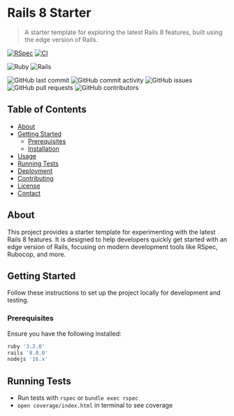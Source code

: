 # Rails 8 Starter

> A starter template for exploring the latest Rails 8 features, built using the edge version of Rails.

[![RSpec](https://github.com/DivashenG/rails_8_starter/actions/workflows/rspec.yml/badge.svg)](https://github.com/DivashenG/rails_8_starter/actions/workflows/rspec.yml)
[![CI](https://github.com/DivashenG/rails_8_starter/actions/workflows/ci.yml/badge.svg)](https://github.com/DivashenG/rails_8_starter/actions/workflows/ci.yml)

![Ruby](https://img.shields.io/badge/Ruby-3.3.4-red)
![Rails](https://img.shields.io/badge/Rails-8.1.0-red)

[//]: # ([![Maintainability]&#40;https://api.codeclimate.com/v1/badges/123abc/maintainability&#41;]&#40;https://codeclimate.com/github/DivashenG/rails_8_starter/maintainability&#41;)


![GitHub last commit](https://img.shields.io/github/last-commit/DivashenG/rails_8_starter)
![GitHub commit activity](https://img.shields.io/github/commit-activity/m/DivashenG/rails_8_starter)
![GitHub issues](https://img.shields.io/github/issues/DivashenG/rails_8_starter)
![GitHub pull requests](https://img.shields.io/github/issues-pr/DivashenG/rails_8_starter)
![GitHub contributors](https://img.shields.io/github/contributors/DivashenG/rails_8_starter)




## Table of Contents

- [About](#about)
- [Getting Started](#getting-started)
  - [Prerequisites](#prerequisites)
  - [Installation](#installation)
- [Usage](#usage)
- [Running Tests](#running-tests)
- [Deployment](#deployment)
- [Contributing](#contributing)
- [License](#license)
- [Contact](#contact)

## About

This project provides a starter template for experimenting with the latest Rails 8 features. It is designed to help developers quickly get started with an edge version of Rails, focusing on modern development tools like RSpec, Rubocop, and more.

## Getting Started

Follow these instructions to set up the project locally for development and testing.

### Prerequisites

Ensure you have the following installed:

```bash
ruby '3.2.0'
rails '8.0.0'
nodejs '16.x'
```

## Running Tests
- Run tests with `rspec` or `bundle exec rspec`
- `open coverage/index.html` in terminal to see coverage

